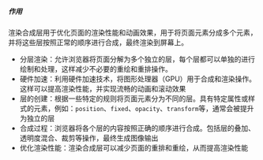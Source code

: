 ##### 作用

渲染合成层用于优化页面的渲染性能和动画效果，用于将页面元素分成多个元素，并将这些层按照正常的顺序进行合成，最终渲染到屏幕上。

- 分层渲染：允许浏览器将页面分解为多个独立的层，每个层都可以单独的进行绘制和处理，这样减少不必要的重绘和重排操作。
- 硬件加速：利用硬件加速技术，将图形处理器（GPU）用于合成和渲染操作。这样可以提高渲染性能，并实现流畅的动画和滚动效果
- 层的创建：根据一些特定的规则将页面元素分为不同的层。具有特定属性或样式的元素，例如：`position`、`fixed`、`opacity`、`transform`等，通常会被提升为独立的层
- 合成过程：浏览器将各个层的内容按照正确的顺序进行合成。包括层的叠加、透明度混合、裁剪等操作，最终生成图像输出
- 优化渲染性能：渲染合成层可以减少页面的重排和重绘，从而提高渲染性能